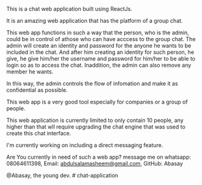 This is a chat web application built using ReactJs.

It is an amazing web application that has the platform of a group chat.

This web app functions in such a way that the person, who is the admin, could be in control of athose who can have acccess to the group chat.
The admin will create an identity and password for the anyone he wants to be included in the chat. And after him creating an identity for such person, he give, he give him/her the username and password for him/her to be able to login so as to access the chat. Inaddition, the admin can also remove any member he wants.

In this way, the admin controls the flow of infomation and make it as confidential as possible.

This web app is a very good tool especially for companies or a group of people.

This web application is currently limited to only contain 10 people, any higher than that wll require upgrading the chat engine that was used to create this chat interface.

I'm currently working on including a direct messaging feature.

Are You currently in need of such a web app? message me on whatsapp: 08064611398, Email: abdulsalamasheem@gmail.com, GitHub: Abasay

@Abasay, the young dev.
#   c h a t - a p p l i c a t i o n  
 